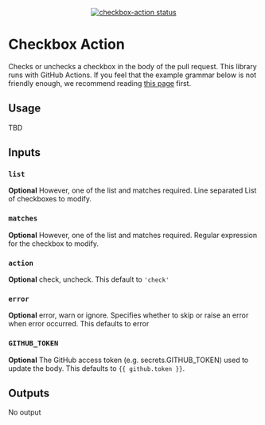 <p align="center">
  <a href="https://github.com/marocchino/checkbox-action/actions"><img alt="checkbox-action status" src="https://github.com/actions/checkbox-action/workflows/build-test/badge.svg"></a>
</p>

# Checkbox Action

Checks or unchecks a checkbox in the body of the pull request.
This library runs with GitHub Actions. If you feel that the example grammar below is not friendly enough, we recommend reading [this page](https://docs.github.com/en/actions) first.

## Usage

TBD

## Inputs

### `list`

**Optional** However, one of the list and matches required.
Line separated List of checkboxes to modify.

### `matches`

**Optional** However, one of the list and matches required.
Regular expression for the checkbox to modify.

### `action`

**Optional** check, uncheck. This default to `'check'`

### `error`

**Optional** error, warn or ignore. Specifies whether to skip or raise an error when error occurred. This defaults to error

### `GITHUB_TOKEN`

**Optional** The GitHub access token (e.g. secrets.GITHUB_TOKEN) used to update the body. This defaults to `{{ github.token }}`.

## Outputs

No output
